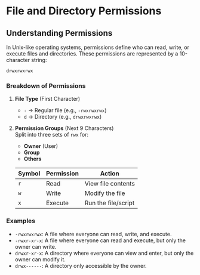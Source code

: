 # File and Directory Permissions

## Understanding Permissions

In Unix-like operating systems, permissions define who can read, write, or execute files and directories. These permissions are represented by a 10-character string:

```
drwxrwxrwx
```

### Breakdown of Permissions

1. **File Type** (First Character)

   - `-` → Regular file (e.g., `-rwxrwxrwx`)
   - `d` → Directory (e.g., `drwxrwxrwx`)

2. **Permission Groups** (Next 9 Characters)  
   Split into three sets of `rwx` for:

   - **Owner** (User)
   - **Group**
   - **Others**

   | Symbol | Permission | Action              |
   | ------ | ---------- | ------------------- |
   | `r`    | Read       | View file contents  |
   | `w`    | Write      | Modify the file     |
   | `x`    | Execute    | Run the file/script |

### Examples

- `-rwxrwxrwx`: A file where everyone can read, write, and execute.
- `-rwxr-xr-x`: A file where everyone can read and execute, but only the owner can write.
- `drwxr-xr-x`: A directory where everyone can view and enter, but only the owner can modify it.
- `drwx------`: A directory only accessible by the owner.
